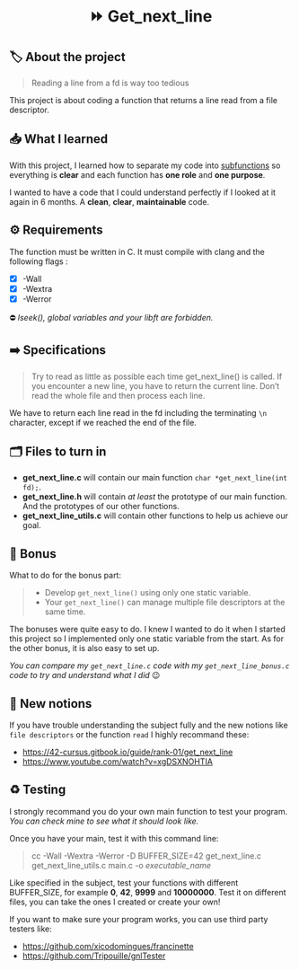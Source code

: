 <h1 align="center"> ⏩ <strong>Get_next_line</strong> </h1>

## 🏷️ **About the project**
> Reading a line from a fd is way too tedious

This project is about coding a function that returns a line read from a file descriptor.

## 📥 **What I learned**
With this project, I learned how to separate my code into <ins>subfunctions</ins> so everything is **clear** and each function has **one role** and **one purpose**.

I wanted to have a code that I could understand perfectly if I looked at it again in 6 months. A **clean**, **clear**, **maintainable** code.

## ⚙️ **Requirements**
The function must be written in C. It must compile with clang and the following flags :
- [x] -Wall
- [x] -Wextra
- [x] -Werror

⛔ *lseek(), global variables and your libft are forbidden.*

## ➡️ **Specifications**
> Try to read as little as possible each time get_next_line() is called. If you encounter a new line, you have to return the current line. Don’t read the whole file and then process each line.

We have to return each line read in the fd including the terminating `\n` character, except if we reached the end of the file.

## 🗂️ **Files to turn in**
- **get_next_line.c** will contain our main function `char *get_next_line(int fd);`.
- **get_next_line.h** will contain *at least* the prototype of our main function. And the prototypes of our other functions.
- **get_next_line_utils.c** will contain other functions to help us achieve our goal.

## 📍 **Bonus**
What to do for the bonus part:
> - Develop `get_next_line()` using only one static variable.
> - Your `get_next_line()` can manage multiple file descriptors at the same time.

The bonuses were quite easy to do. I knew I wanted to do it when I started this project so I implemented only one static variable from the start.
As for the other bonus, it is also easy to set up.

*You can compare my `get_next_line.c` code with my `get_next_line_bonus.c` code to try and understand what I did* 😉

## 🧠 **New notions**
If you have trouble understanding the subject fully and the new notions like `file descriptors` or the function `read` I highly recommand these:

- https://42-cursus.gitbook.io/guide/rank-01/get_next_line
- https://www.youtube.com/watch?v=xgDSXNOHTIA

## ♻️ **Testing**
I strongly recommand you do your own main function to test your program. *You can check mine to see what it should look like.*

Once you have your main, test it with this command line:
> cc -Wall -Wextra -Werror -D BUFFER_SIZE=42 get_next_line.c get_next_line_utils.c main.c -o *executable_name*

Like specified in the subject, test your functions with different BUFFER_SIZE, for example **0**, **42**, **9999** and **10000000**.
Test it on different files, you can take the ones I created or create your own!

If you want to make sure your program works, you can use third party testers like:
- https://github.com/xicodomingues/francinette
- https://github.com/Tripouille/gnlTester
